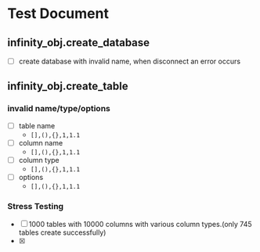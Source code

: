 # Test Document

## infinity_obj.create_database

- [ ] create database with invalid name, when disconnect an error occurs 

## infinity_obj.create_table
### invalid name/type/options
- [ ] table name 
  - `[],(),{},1,1.1`
- [ ] column name
  - `[],(),{},1,1.1`
- [ ] column type
  - `[],(),{},1,1.1`
- [ ] options
  - `[],(),{},1,1.1`
### Stress Testing
- [ ] 1000 tables with 10000 columns with various column types.(only 745 tables create successfully)
- [x] 